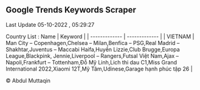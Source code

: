 

## Google Trends Keywords Scraper 
 
Last Update 05-10-2022 , 05:29:27

Country List :
 Name  | Keyword |
| ------------- | ------------- |
| VIETNAM | Man City – Copenhagen,Chelsea – Milan,Benfica – PSG,Real Madrid – Shakhtar,Juventus – Maccabi Haifa,Huyền Lizzie,Club Brugge,Europa League,Blackpink, Jennie,Liverpool – Rangers,Futsal Việt Nam,Ajax – Napoli,Frankfurt – Tottenham,Đỗ Mỹ Linh,Lich thi dau C1,Miss Grand International 2022,Xiaomi 12T,Mỹ Tâm,Udinese,Garage hạnh phúc tập 26 |



© Abdul Muttaqin 
